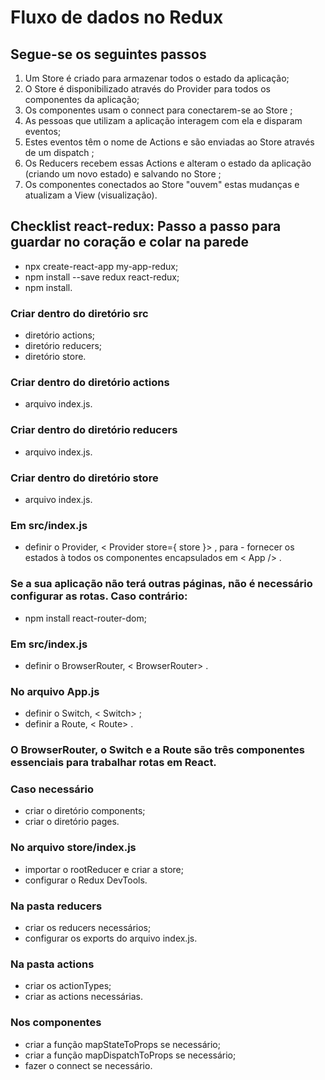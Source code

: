 # Fluxo de dados no Redux

## Segue-se os seguintes passos

1. Um Store é criado para armazenar todos o estado da aplicação;
2. O Store é disponibilizado através do Provider para todos os componentes da aplicação;
3. Os componentes usam o connect para conectarem-se ao Store ;
4. As pessoas que utilizam a aplicação interagem com ela e disparam eventos;
5. Estes eventos têm o nome de Actions e são enviadas ao Store através de um dispatch ;
6. Os Reducers recebem essas Actions e alteram o estado da aplicação (criando um novo estado) e salvando no Store ;
7. Os componentes conectados ao Store "ouvem" estas mudanças e atualizam a View (visualização).

## Checklist react-redux: Passo a passo para guardar no coração e colar na parede

- npx create-react-app my-app-redux;
- npm install --save redux react-redux;
- npm install.

### Criar dentro do diretório src

- diretório actions;
- diretório reducers;
- diretório store.

### Criar dentro do diretório actions

- arquivo index.js.

### Criar dentro do diretório reducers

- arquivo index.js.

### Criar dentro do diretório store

- arquivo index.js.

### Em src/index.js

- definir o Provider, < Provider store={ store }> , para - fornecer os estados à todos os componentes encapsulados em < App /> .

### **Se a sua aplicação não terá outras páginas, não é necessário configurar as rotas. Caso contrário:**

- npm install react-router-dom;

### Em src/index.js

- definir o BrowserRouter, < BrowserRouter> .

### No arquivo App.js

- definir o Switch, < Switch> ;
- definir a Route, < Route> .

### **O BrowserRouter, o Switch e a Route são três componentes essenciais para trabalhar rotas em React.**

### Caso necessário

- criar o diretório components;
- criar o diretório pages.

### No arquivo store/index.js

- importar o rootReducer e criar a store;
- configurar o Redux DevTools.

### Na pasta reducers

- criar os reducers necessários;
- configurar os exports do arquivo index.js.

### Na pasta actions

- criar os actionTypes;
- criar as actions necessárias.

### Nos componentes

- criar a função mapStateToProps se necessário;
- criar a função mapDispatchToProps se necessário;
- fazer o connect se necessário.
